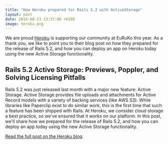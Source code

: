 ```yaml
---
title: "How Heroku prepared for Rails 5.2 with ActiveStorage"
layout: post
date: 2018-08-23 13:37:00 +0100
image: heroku.png
---
```


We are proud [Heroku](https://heroku.com) is supporting our community at EuRuKo this year. As a thank you, we like to point you to their blog post on how they prepared for the release of Rails 5.2, and how you can deploy an app on Heroku today using the new Active Storage functionality.

## Rails 5.2 Active Storage: Previews, Poppler, and Solving Licensing Pitfalls
Rails 5.2 was just released last month with a major new feature: Active Storage. Active Storage provides file uploads and attachments for Active Record models with a variety of backing services (like AWS S3). While libraries like Paperclip exist to do similar work, this is the first time that such a feature has been shipped with Rails. At Heroku, we consider cloud storage a best practice, so we've ensured that it works on our platform. In this post, we'll share how we prepared for the release of Rails 5.2, and how you can deploy an app today using the new Active Storage functionality.

[Read the full post on the Heroku blog](https://blog.heroku.com/rails-active-storage)

